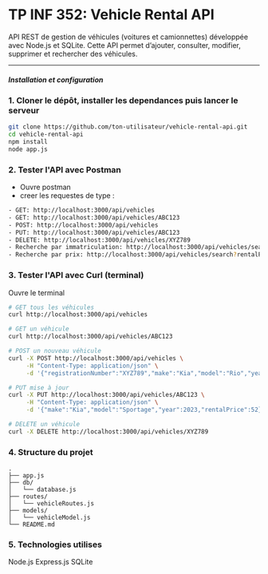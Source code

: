# TP INF 352: Vehicle Rental API

API REST de gestion de véhicules (voitures et camionnettes) développée avec Node.js et SQLite. Cette API permet d’ajouter, consulter, modifier, supprimer et rechercher des véhicules.

---

##### Installation et configuration

### 1. Cloner le dépôt, installer les dependances puis lancer le serveur

```bash
git clone https://github.com/ton-utilisateur/vehicle-rental-api.git
cd vehicle-rental-api
npm install
node app.js

```
### 2. Tester l'API avec Postman

- Ouvre postman
- creer les requestes de type :
```bash
- GET: http://localhost:3000/api/vehicles
- GET: http://localhost:3000/api/vehicles/ABC123
- POST: http://localhost:3000/api/vehicles
- PUT: http://localhost:3000/api/vehicles/ABC123
- DELETE: http://localhost:3000/api/vehicles/XYZ789
- Recherche par immatriculation: http://localhost:3000/api/vehicles/search?registrationNumber=ABC123
- Recherche par prix: http://localhost:3000/api/vehicles/search?rentalPrice=50
```

### 3. Tester l'API avec Curl (terminal)
Ouvre le terminal
```bash
# GET tous les véhicules
curl http://localhost:3000/api/vehicles

# GET un véhicule
curl http://localhost:3000/api/vehicles/ABC123

# POST un nouveau véhicule
curl -X POST http://localhost:3000/api/vehicles \
     -H "Content-Type: application/json" \
     -d '{"registrationNumber":"XYZ789","make":"Kia","model":"Rio","year":2022,"rentalPrice":48}'

# PUT mise à jour
curl -X PUT http://localhost:3000/api/vehicles/ABC123 \
     -H "Content-Type: application/json" \
     -d '{"make":"Kia","model":"Sportage","year":2023,"rentalPrice":52}'

# DELETE un véhicule
curl -X DELETE http://localhost:3000/api/vehicles/XYZ789
```

### 4. Structure du projet
```pgsql
.
├── app.js
├── db/
│   └── database.js
├── routes/
│   └── vehicleRoutes.js
├── models/
│   └── vehicleModel.js
└── README.md
```

### 5. Technologies utilises
Node.js
Express.js
SQLite
